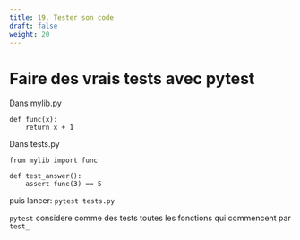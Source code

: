 ```yaml
---
title: 19. Tester son code 
draft: false
weight: 20
---
```


# Faire des vrais tests avec pytest

Dans mylib.py 
```
def func(x):
    return x + 1
```

Dans tests.py
```
from mylib import func

def test_answer():
    assert func(3) == 5
```

puis lancer: `pytest tests.py`

`pytest` considere comme des tests toutes les fonctions qui commencent par `test_`



